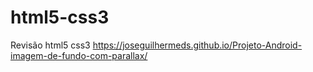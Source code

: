 # html5-css3
 Revisão html5 css3
https://joseguilhermeds.github.io/Projeto-Android-imagem-de-fundo-com-parallax/
